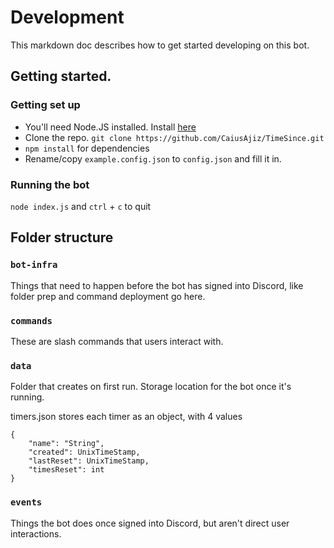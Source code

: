# Development
This markdown doc describes how to get started developing on this bot.

## Getting started. 

### Getting set up
- You'll need Node.JS installed. Install [here](https://nodejs.org/en/)
- Clone the repo. `git clone https://github.com/CaiusAjiz/TimeSince.git`
- `npm install` for dependencies
- Rename/copy `example.config.json` to `config.json` and fill it in. 

### Running the bot
`node index.js` and `ctrl` + `c` to quit

## Folder structure

### `bot-infra` 
Things that need to happen before the bot has signed into Discord, like 
folder prep and command deployment go here.

### `commands`
These are slash commands that users interact with. 

### `data`
Folder that creates on first run. Storage location for the bot once 
it's running. 

timers.json stores each timer as an object, with 4 values
```
{
    "name": "String",
    "created": UnixTimeStamp,
    "lastReset": UnixTimeStamp,
    "timesReset": int
}
```
### `events`
Things the bot does once signed into Discord, but aren't direct user
interactions. 
